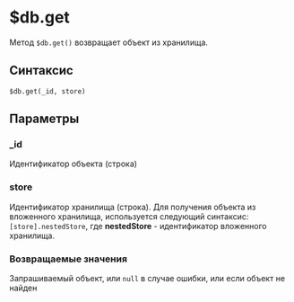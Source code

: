 # $db.get

Метод `$db.get()` возвращает объект из хранилища.

## Синтаксис

```
$db.get(_id, store)
```

## Параметры

### _id
Идентификатор объекта (строка)

### store
Идентификатор хранилища (строка). Для получения объекта из вложенного хранилища, используется следующий синтаксис: `[store].nestedStore`, где **nestedStore** - идентификатор вложенного хранилища.

### Возвращаемые значения
Запрашиваемый объект, или `null` в случае ошибки, или если объект не найден
